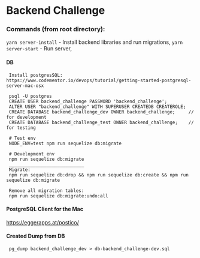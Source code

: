 # Backend Challenge

### Commands (from root directory):
 `yarn server-install` - Install backend libraries and run migrations,
 `yarn server-start` - Run server,
 
 #### DB
     Install postgresSQL: https://www.codementor.io/devops/tutorial/getting-started-postgresql-server-mac-osx

     psql -U postgres
     CREATE USER backend_challenge PASSWORD 'backend_challenge';
     ALTER USER "backend_challenge" WITH SUPERUSER CREATEDB CREATEROLE;
     CREATE DATABASE backend_challenge_dev OWNER backend_challenge;     // for development
     CREATE DATABASE backend_challenge_test OWNER backend_challenge;    // for testing
 
     # Test env
     NODE_ENV=test npm run sequelize db:migrate
 
     # Development env
     npm run sequelize db:migrate
     ____________________________
     Migrate:
     npm run sequelize db:drop && npm run sequelize db:create && npm run sequelize db:migrate
     
     Remove all migration tables:
     npm run sequelize db:migrate:undo:all
 
 #### PostgreSQL Client for the Mac
 
 https://eggerapps.at/postico/
 
 #### Created Dump from DB
 
     pg_dump backend_challenge_dev > db-backend_challenge-dev.sql
